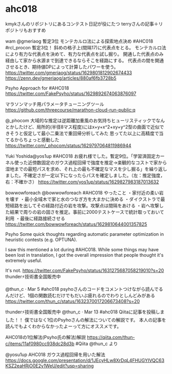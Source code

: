 # ahc018

kmykさんのリポジトリにあるコンテスト日記が役にたつ
terryさんの記事＋リポジトリもおすすめ


wam @gmeriaog 暫定3位
モンテカルロ法による探索地点決め
#AHC018  #rcl_procon 暫定3位！
斜めの格子上(間隔17)に代表点をとる。
モンテカルロ法により有力な代表点を決めて、有力な代表点を試し掘り。
開通した代表点のみ経由して家から水源まで到達できるならそこを経路にする。
代表点の間を開通させるとき、期待値DPによって計算したパワーを使う。
https://twitter.com/gmeriaog/status/1629801812902674433
https://zenn.dev/gmeriaog/articles/880af6fb3728b5

Psyho Approach for #AHC018
https://twitter.com/FakePsyho/status/1629892674063876097


マラソンマッチ用パラメータチューニングツール
https://github.com/threecourse/marathon-cloud-run-public:q

@_phocom
大域的な推定は逆距離加重風のお気持ちヒューリスティックでなんとかしたけど、局所的(半径8マス程度)にはx+y+x^2+xy+y^2型の曲面で近似できそうと仮定して最小二乗法で重回帰分析してみた
思ってた以上に高精度で当てるからちょっと感動した
https://twitter.com/_phocom/status/1629797064811986944

Yuki Yoshida@yos1up
#AHC018 お疲れ様でした。暫定9位。「学習済固定カーネル使った近傍数固定のガウス過程回帰で強度を推定→楽観的なコストで家から湿地までの最短パスを求め、それ上の最も不確定なマスを少し掘る」を繰り返しました。不確定さが一定以下になったらパスを確定しました。（左：推定強度，右：不確かさ）
https://twitter.com/yos1up/status/1629827983187013632

bowwowforeach @bowwowforeach
#AHC018 やったこと
・家付近の柔い岩を壊す
・最小全域木で家と水のつなぎ方を大まかに決める
・ダイクストラで最短経路を出してその経路付近の岩を攻撃。攻撃点は間隔をあける
・岩へ攻撃した結果で周りの岩の固さを推定。事前に2000テストケースで統計取っておいて利用
・最後に経路接続させる
https://twitter.com/bowwowforeach/status/1629810644001357825

Psyho
Some quick thoughts regarding automatic parameter optimization in heuristic contests (e.g. OPTUNA).

I saw this mentioned a lot during #AHC018. While some things may have been lost in translation, I got the overall impression that people thought it's extremely useful.

It's not.
https://twitter.com/FakePsyho/status/1631275687058219010?s=20
thunder⚡技術書全国販売中

@thun_c
·
Mar 5
#ahc018
psyhoさんのコードをコメントつけながら読んでるんだけど、1個の関数読むだけでもだいぶ疲れるのでわりとしんどみがある
https://twitter.com/thun_c/status/1632370017206673408?s=20


thunder⚡技術書全国販売中
@thun_c
·
Mar 13
#ahc018 
Qiitaに記事を投稿しました！！
僕ではなく1位のPsyhoさんの解法についての解説です。
本人の記事を読んでもよくわからなかったよーって方にオススメです。

AHC018の1位解法(Psyho氏の解法)解説 https://qiita.com/thun-c/items/11af0980cc938dc28d3b #Qiita 
@thun_c
より

@yosu1up
AHC018 ガウス過程回帰を用いた解法
https://docs.google.com/presentation/d/1JEcyHLw8XrDqL4FHUGYIVQC63KSZ2eaHRjO0E2y1WeU/edit?usp=sharing
